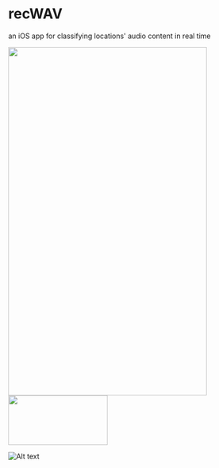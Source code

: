 # recWAV
an iOS app for classifying locations' audio content in real time

<img src="https://github.com/anGie44/recWAV/tree/master/imgs/map-screen.png" height="700" width="400" />
<img src="https://github.com/anGie44/recWAV/tree/master/imgs/requests-screen.png" height="100" width="200" />


![Alt text](/../master/imgs/map-screen.png?raw=true "Optional Title")
